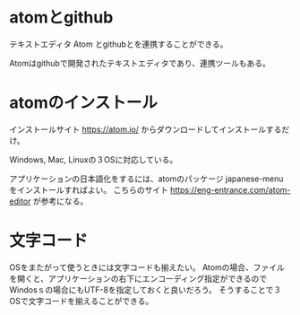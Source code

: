 # atomとgithub

テキストエディタ Atom とgithubとを連携することができる。

Atomはgithubで開発されたテキストエディタであり、連携ツールもある。

# atomのインストール

インストールサイト https://atom.io/ からダウンロードしてインストールするだけ。

Windows, Mac, Linuxの３OSに対応している。

アプリケーションの日本語化をするには、atomのパッケージ japanese-menu をインストールすればよい。
こちらのサイト https://eng-entrance.com/atom-editor が参考になる。

# 文字コード

OSをまたがって使うときには文字コードも揃えたい。
Atomの場合、ファイルを開くと、アプリケーションの右下にエンコーディング指定ができるのでWindosｓの場合にもUTF-8を指定しておくと良いだろう。
そうすることで３OSで文字コードを揃えることができる。
